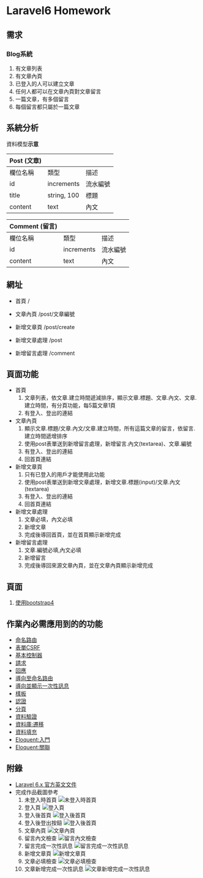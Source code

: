 # Laravel6 Homework

## 需求

### Blog系統

1. 有文章列表
2. 有文章內頁
3. 已登入的人可以建立文章
4. 任何人都可以在文章內頁對文章留言
5. 一篇文章，有多個留言
6. 每個留言都只屬於一篇文章

## 系統分析

資料模型**示意**

| Post (文章) |  |  |
| -------- | ---- | ---- |
| 欄位名稱 | 類型 | 描述 |
| id | increments | 流水編號 |
| title | string, 100 | 標題 |
| content | text | 內文 |

| Comment (留言) |            |          |
| -------------- | ---------- | -------- |
| 欄位名稱       | 類型       | 描述     |
| id             | increments | 流水編號 |
| content        | text       | 內文     |

## 網址

* 首頁
  /

* 文章內頁
  /post/文章編號

* 新增文章頁
  /post/create

* 新增文章處理
  /post

* 新增留言處理
  /comment

## 頁面功能

* 首頁
  1. 文章列表，依文章.建立時間遞減排序，顯示文章.標題、文章.內文、文章.建立時間，有分頁功能，每5篇文章1頁
  2. 有登入、登出的連結
* 文章內頁
  1. 顯示文章.標題/文章.內文/文章.建立時間，所有這篇文章的留言，依留言.建立時間遞增排序
  2. 使用post表單送到新增留言處理，新增留言.內文(textarea)、文章.編號
  3. 有登入、登出的連結
  4. 回首頁連結
* 新增文章頁
  1. 只有已登入的用戶才能使用此功能
  2. 使用post表單送到新增文章處理，新增文章.標題(input)/文章.內文(textarea)
  3. 有登入、登出的連結
  4. 回首頁連結
* 新增文章處理
  1. 文章必填，內文必填
  2. 新增文章
  3. 完成後導回首頁，並在首頁顯示新增完成
* 新增留言處理
  1. 文章.編號必填,內文必填
  2. 新增留言
  3. 完成後導回來源文章內頁，並在文章內頁顯示新增完成

## 頁面

1. [使用bootstrap4](https://getbootstrap.com/docs/4.4/getting-started/introduction/)

## 作業內必需應用到的的功能

* [命名路由](https://laravel.com/docs/6.x/routing#named-routes)
* [表單CSRF](https://laravel.com/docs/6.x/routing#form-method-spoofing)
* [基本控制器](https://laravel.com/docs/6.x/controllers#basic-controllers)
* [請求](https://laravel.com/docs/6.x/requests)
* [回應](https://laravel.com/docs/6.x/responses)
* [導向至命名路由](https://laravel.com/docs/6.x/responses#redirecting-named-routes)
* [導向並顯示一次性訊息](https://laravel.com/docs/6.x/responses#redirecting-with-flashed-session-data)
* [樣板](https://laravel.com/docs/6.x/blade)
* [認證](https://laravel.com/docs/6.x/authentication)
* [分頁](https://laravel.com/docs/6.x/pagination)
* [資料驗證](https://laravel.com/docs/6.x/validation)
* [資料庫:遷移](https://laravel.com/docs/6.x/migrations)
* [資料填充](https://laravel.com/docs/6.x/seeding)
* [Eloquent:入門](https://laravel.com/docs/6.x/eloquent)
* [Eloquent:關聯](https://laravel.com/docs/6.x/eloquent-relationships)

## 附錄

* [Laravel 6.x 官方英文文件](https://laravel.com/docs/6.x)
* 完成作品截圖參考
  1. 未登入時首頁
     ![未登入時首頁](images/001.png)
  2. 登入頁
     ![登入頁](images/002.png)
  3. 登入後首頁
     ![登入後首頁](images/003.png)
  4. 登入後登出按鈕
     ![登入後首頁](images/004.png)
  5. 文章內頁
     ![文章內頁](images/005.png)
  6. 留言內文檢查
     ![留言內文檢查](images/006.png)
  7. 留言完成一次性訊息
     ![留言完成一次性訊息](images/007.png)
  8. 新增文章頁
     ![新增文章頁](images/008.png)
  9. 文章必填檢查
     ![文章必填檢查](images/009.png)
  10. 文章新增完成一次性訊息
      ![文章新增完成一次性訊息](images/010.png)
